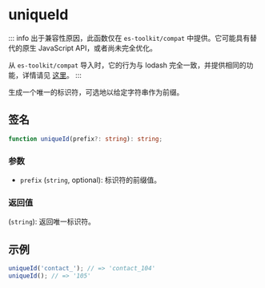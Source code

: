 # uniqueId

::: info
出于兼容性原因，此函数仅在 `es-toolkit/compat` 中提供。它可能具有替代的原生 JavaScript API，或者尚未完全优化。

从 `es-toolkit/compat` 导入时，它的行为与 lodash 完全一致，并提供相同的功能，详情请见 [这里](../../../compatibility.md)。
:::

生成一个唯一的标识符，可选地以给定字符串作为前缀。

## 签名

```typescript
function uniqueId(prefix?: string): string;
```

### 参数

- `prefix` (`string`, optional): 标识符的前缀值。

### 返回值

(`string`): 返回唯一标识符。

## 示例

```typescript
uniqueId('contact_'); // => 'contact_104'
uniqueId(); // => '105'
```
